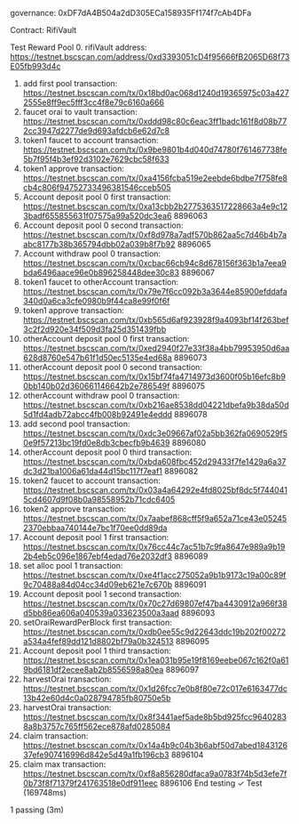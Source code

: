 governance: 0xDF7dA4B504a2dD305ECa158935Ff174f7cAb4DFa


Contract: RifiVault

Test Reward Pool
0. rifiVault address: https://testnet.bscscan.com/address/0xd3393051cD4f95666fB2065D68f73E05fb993d4c
1. add first pool transaction: https://testnet.bscscan.com/tx/0x18bd0ac068d1240d19365975c03a4272555e8ff9ec5fff3cc4f8e79c6160a666
2. faucet orai to vault transaction: https://testnet.bscscan.com/tx/0xddd98c80c6eac3ff1badc161f8d08b772cc3947d2277de9d693afdcb6e62d7c8
3. token1 faucet to account transaction: https://testnet.bscscan.com/tx/0x9be9801b4d040d74780f761467738fe5b7f95f4b3ef92d3102e7629cbc58f633
4. token1 approve transaction: https://testnet.bscscan.com/tx/0xa4156fcba519e2eebde6bdbe7f758fe8cb4c806f94752733496381546cceb505
5. Account deposit pool 0 first transaction: https://testnet.bscscan.com/tx/0xa13cbb2b2775363517228663a4e9c123badf655855631f07575a99a520dc3ea6 8896063
6. Account deposit pool 0  second transaction: https://testnet.bscscan.com/tx/0xf8d978a7adf570b862aa5c7d46b4b7aabc8177b38b365794dbb02a039b8f7b92 8896065
7. Account withdraw pool 0 transaction: https://testnet.bscscan.com/tx/0xcbac66cb94c8d678156f363b1a7eea9bda6496aace96e0b896258448dee30c83 8896067
8. token1 faucet to otherAccount transaction: https://testnet.bscscan.com/tx/0x79e7f6cc092b3a3644e85900efddafa340d0a6ca3cfe0980b9f44ca8e99f0f6f
9. token1 approve transaction: https://testnet.bscscan.com/tx/0xb565d6af923928f9a4093bf14f263bef3c2f2d920e34f509d3fa25d351439fbb
10. otherAccount deposit pool 0 first transaction: https://testnet.bscscan.com/tx/0xed2940f27e33f38a4bb79953950d6aa628d8760e547b61f1d50ec5135e4ed68a 8896073
11. otherAccount deposit pool 0 second transaction: https://testnet.bscscan.com/tx/0x15bf74fa4714973d3600f05b16efc8b90bb140b02d360661146642b2e786549f 8896075
12. otherAccount withdraw pool 0 transaction: https://testnet.bscscan.com/tx/0xb216ae8538dd04221dbefa9b38da50d5d1fd4adb72abcc4fb008b92491e4eddd 8896078
13. add second pool transaction: https://testnet.bscscan.com/tx/0xdc3e09667af02a5bb362fa0690529f50e9f57213bc19fd0e8db3cbecfb9b4639 8896080
14. otherAccount deposit pool 0 third transaction: https://testnet.bscscan.com/tx/0xbda608fbc452d29433f7fe1429a6a37dc3d21ba1006a61da44d15bc117f7eaf1 8896082
15. token2 faucet to account transaction: https://testnet.bscscan.com/tx/0x03a4a64292e4fd8025bf8dc5f7440415cd4607d9f08b0a98558952b71cdc6405
16. token2 approve transaction: https://testnet.bscscan.com/tx/0x7aabef868cff5f9a652a71ce43e052452370ebbaa740144e7bc1f70ee0dd89da
17. Account deposit pool 1 first transaction: https://testnet.bscscan.com/tx/0x76cc44c7ac51b7c9fa8647e989a9b192b4eb5c096e1867ebf4edad76e2032df3 8896089
18. set alloc pool 1 transaction: https://testnet.bscscan.com/tx/0xe4f1acc275052a9b1b9173c19a00c89f9c70488a84d04cc34d09eb621e7c670b 8896091
19. Account deposit pool 1 second transaction: https://testnet.bscscan.com/tx/0x70c27d69807ef47ba4430912a966f38d5bb86ea606a040539a033623500a3aad 8896093
20. setOraiRewardPerBlock first transaction: https://testnet.bscscan.com/tx/0xdb0ee55c9d22643ddc19b202f00272a534a4fef89dd121d8802bf79a0b324513 8896095
21. Account deposit pool 1 third transaction: https://testnet.bscscan.com/tx/0x1ea031b95e19f8169eebe067c162f0a619bd6181df2ecee8ab2b8556598a80ea 8896097
22. harvestOrai transaction: https://testnet.bscscan.com/tx/0x1d26fcc7e0b8f80e72c017e6163477dc13b42e60d4c0a028794785fb80750e5b
23. harvestOrai transaction: https://testnet.bscscan.com/tx/0x8f3441aef5ade8b5bd925fcc96402838a8b3757c765ff562ece878afd0285084
24. claim transaction: https://testnet.bscscan.com/tx/0x14a4b9c04b3b6abf50d7abed184312637efe907416996d842e5d49a1fb196cb3 8896104
25. claim max transaction: https://testnet.bscscan.com/tx/0xf8a856280dfaca9a0783f74b5d3efe7f0b73f8f71379f241763518e0df911eec 8896106
    End testing
    ✓ Test (169748ms)


1 passing (3m)
